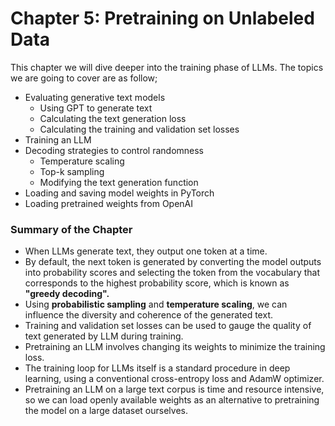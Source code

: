 # Chapter 5: Pretraining on Unlabeled Data

This chapter we will dive deeper into the training phase of LLMs. The topics we are going to cover are as follow;

- Evaluating generative text models
  - Using GPT to generate text
  - Calculating the text generation loss
  - Calculating the training and validation set losses
- Training an LLM
- Decoding strategies to control randomness
  - Temperature scaling
  - Top-k sampling
  - Modifying the text generation function
- Loading and saving model weights in PyTorch
- Loading pretrained weights from OpenAI

### Summary of the Chapter
- When LLMs generate text, they output one token at a time.
- By default, the next token is generated by converting the model outputs into probability scores and selecting the token from the vocabulary that corresponds to the highest probability score, which is known as **"greedy decoding".**
- Using **probabilistic sampling** and **temperature scaling**, we can influence the diversity and coherence of the generated text.
- Training and validation set losses can be used to gauge the quality of text generated by LLM during training.
- Pretraining an LLM involves changing its weights to minimize the training loss.
- The training loop for LLMs itself is a standard procedure in deep learning, using a conventional cross-entropy loss and AdamW optimizer.
- Pretraining an LLM on a large text corpus is time and resource intensive, so we can load openly available weights as an alternative to pretraining the model on a large dataset ourselves.